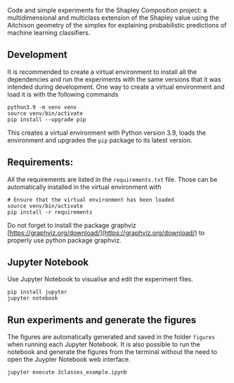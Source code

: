 Code and simple experiments for the Shapley Composition project: a multidimensional and multiclass extension of the Shapley value using the Aitchison geometry of the simplex for explaining probabilistic predictions of machine learning classifiers.


## Development

It is recommended to create a virtual environment to install all the
dependencies and run the experiments with the same versions that it was
intended during development. One way to create a virtual environment and load
it is with the following commands


```
python3.9 -m venv venv
source venv/bin/activate
pip install --upgrade pip
```

This creates a virtual environment with Python version 3.9, loads the
environment and upgrades the `pip` package to its latest version.

## Requirements:

All the requirements are listed in the `requirements.txt` file. Those can be
automatically installed in the virtual environment with

```
# Ensure that the virtual environment has been loaded
source venv/bin/activate 
pip install -r requirements
```

Do not forget to install the package graphviz
[https://graphviz.org/download/](https://graphviz.org/download/) to properly
use python package graphviz.

## Jupyter Notebook

Use Jupyter Notebook to visualise and edit the experiment files.

```
pip install jupyter
jupyter notebook
```

## Run experiments and generate the figures

The figures are automatically generated and saved in the folder `figures` when
running each Jupyter Notebook. It is also possible to run the notebook and
generate the figures from the terminal without the need to open the Juypter
Notebook web interface.

```
jupyter execute 3classes_example.ipynb
```
